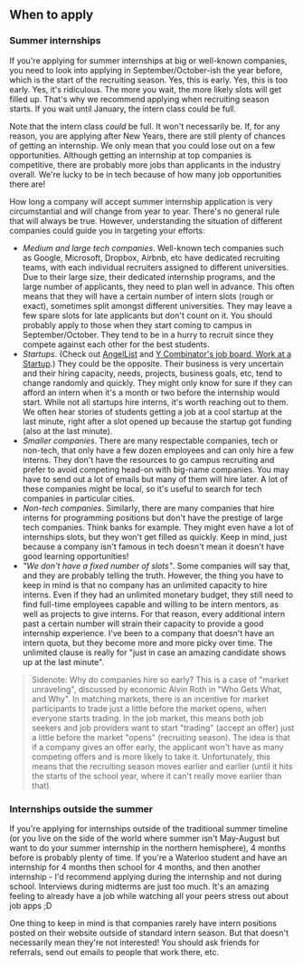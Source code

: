 ## When to apply

### Summer internships

If you're applying for summer internships at big or well-known companies, you need to look into applying in September/October-ish the year before, which is the start of the recruiting season. Yes, this is early. Yes, this is too early. Yes, it's ridiculous. The more you wait, the more likely slots will get filled up. That's why we recommend applying when recruiting season starts. If you wait until January, the intern class could be full.

Note that the intern class _could_ be full. It won't necessarily be. If, for any reason, you are applying after New Years, there are still plenty of chances of getting an internship. We only mean that you could lose out on a few opportunities. Although getting an internship at top companies is competitive, there are probably more jobs than applicants in the industry overall. We're lucky to be in tech because of how many job opportunities there are!

How long a company will accept summer internship application is very circumstantial and will change from year to year. There's no general rule that will always be true. However, understanding the situation of different companies could guide you in targeting your efforts:

- *Medium and large tech companies*. Well-known tech companies such as Google, Microsoft, Dropbox, Airbnb, etc have dedicated recruiting teams, with each individual recruiters assigned to different universities. Due to their large size, their dedicated internship programs, and the large number of applicants, they need to plan well in advance. This often means that they will have a certain number of intern slots (rough or exact), sometimes split amongst different universities. They may leave a few spare slots for late applicants but don't count on it. You should probably apply to those when they start coming to campus in September/October. They tend to be in a hurry to recruit since they compete against each other for the best students.
- *Startups*. (Check out [AngelList](https://angel.co/) and [Y Combinator's job board, Work at a Startup](https://www.workatastartup.com/).) They could be the opposite. Their business is very uncertain and their hiring capacity, needs, projects, business goals, etc, tend to change randomly and quickly. They might only know for sure if they can afford an intern when it's a month or two before the internship would start. While not all startups hire interns, it's worth reaching out to them. We often hear stories of students getting a job at a cool startup at the last minute, right after a slot opened up because the startup got funding (also at the last minute).
- *Smaller companies*. There are many respectable companies, tech or non-tech, that only have a few dozen employees and can only hire a few interns. They don't have the resources to go campus recruiting and prefer to avoid competing head-on with big-name companies. You may have to send out a lot of emails but many of them will hire later. A lot of these companies might be local, so it's useful to search for tech companies in particular cities.
- *Non-tech companies*. Similarly, there are many companies that hire interns for programming positions but don't have the prestige of large tech companies. Think banks for example. They might even have a lot of internships slots, but they won't get filled as quickly. Keep in mind, just because a company isn't famous in tech doesn't mean it doesn't have good learning opportunities!
- *"We don't have a fixed number of slots"*. Some companies will say that, and they are probably telling the truth. However, the thing you have to keep in mind is that no company has an unlimited capacity to hire interns. Even if they had an unlimited monetary budget, they still need to find full-time employees capable and willing to be intern mentors, as well as projects to give interns. For that reason, every additional intern past a certain number will strain their capacity to provide a good internship experience. I've been to a company that doesn't have an intern quota, but they become more and more picky over time. The unlimited clause is really for "just in case an amazing candidate shows up at the last minute".

> Sidenote: Why do companies hire so early? This is a case of "market unraveling", discussed by economic Alvin Roth in "Who Gets What, and Why". In matching markets, there is an incentive for market participants to trade just a little before the market opens, when everyone starts trading. In the job market, this means both job seekers and job providers want to start "trading" (accept an offer) just a little before the market "opens" (recruiting season). The idea is that if a company gives an offer early, the applicant won't have as many competing offers and is more likely to take it. Unfortunately, this means that the recruiting season moves earlier and earlier (until it hits the starts of the school year, where it can't really move earlier than that).

### Internships outside the summer

If you're applying for internships outside of the traditional summer timeline (or you live on the side of the world where summer isn't May-August but want to do your summer internship in the northern hemisphere), 4 months before is probably plenty of time. If you're a Waterloo student and have an internship for 4 months then school for 4 months, and then another internship - I'd recommend applying during the internship and not during school. Interviews during midterms are just too much. It's an amazing feeling to already have a job while watching all your peers stress out about job apps ;D

One thing to keep in mind is that companies rarely have intern positions posted on their website outside of standard intern season. But that doesn't necessarily mean they're not interested! You should ask friends for referrals, send out emails to people that work there, etc.
